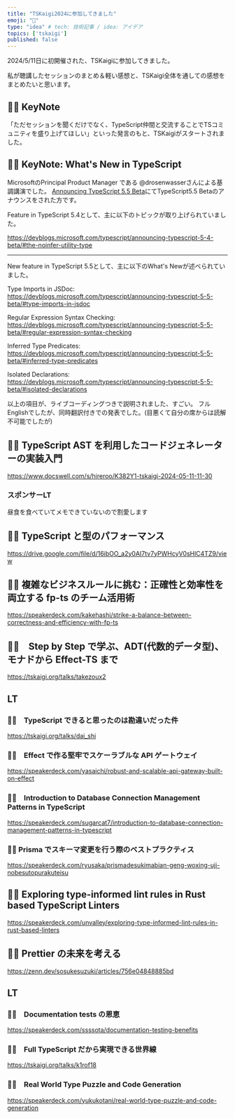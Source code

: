 ```yaml
---
title: "TSKaigi2024に参加してきました"
emoji: "🎉"
type: "idea" # tech: 技術記事 / idea: アイデア
topics: ['tskaigi']
published: false
---
```


2024/5/11日に初開催された、TSKaigiに参加してきました。

私が聴講したセッションのまとめ＆軽い感想と、TSKaigi全体を通しての感想をまとめたいと思います。

## 👏🏻 KeyNote

「ただセッションを聞くだけでなく、TypeScript仲間と交流することでTSコミュニティを盛り上げてほしい」といった発言のもと、TSKaigiがスタートされました。

## 👏🏻 KeyNote: What's New in TypeScript

MicrosoftのPrincipal Product Manager である @drosenwasserさんによる基調講演でした。
[Announcing TypeScript 5.5 Beta](https://devblogs.microsoft.com/typescript/announcing-typescript-5-5-beta/)にてTypeScript5.5 Betaのアナウンスをされた方です。

Feature in TypeScript 5.4として、主に以下のトピックが取り上げられていました。

https://devblogs.microsoft.com/typescript/announcing-typescript-5-4-beta/#the-noinfer-utility-type

***

New feature in TypeScript 5.5として、主に以下のWhat's Newが述べられていました。

Type Imports in JSDoc:
https://devblogs.microsoft.com/typescript/announcing-typescript-5-5-beta/#type-imports-in-jsdoc

Regular Expression Syntax Checking:
https://devblogs.microsoft.com/typescript/announcing-typescript-5-5-beta/#regular-expression-syntax-checking

Inferred Type Predicates:
https://devblogs.microsoft.com/typescript/announcing-typescript-5-5-beta/#inferred-type-predicates

Isolated Declarations:
https://devblogs.microsoft.com/typescript/announcing-typescript-5-5-beta/#isolated-declarations

以上の項目が、ライブコーディングつきで説明されました、すごい。
フルEnglishでしたが、同時翻訳付きでの発表でした。(目悪くて自分の席からは読解不可能でしたが)

## 👏🏻 TypeScript AST を利用したコードジェネレーターの実装入門

https://www.docswell.com/s/hireroo/K382Y1-tskaigi-2024-05-11-11-30

### スポンサーLT
昼食を食べていてメモできていないので割愛します

## 👏🏻 TypeScript と型のパフォーマンス　 

https://drive.google.com/file/d/16ibOO_a2y0AI7tv7yPWHcyV0sHlC4TZ9/view

## 👏🏻 複雑なビジネスルールに挑む：正確性と効率性を両立する fp-ts のチーム活用術

https://speakerdeck.com/kakehashi/strike-a-balance-between-correctness-and-efficiency-with-fp-ts

## 👏🏻　Step by Step で学ぶ、ADT(代数的データ型)、モナドから Effect-TS まで 

https://tskaigi.org/talks/takezoux2

## LT

### 👏🏻　TypeScript できると思ったのは勘違いだった件

https://tskaigi.org/talks/dai_shi

### 👏🏻　Effect で作る堅牢でスケーラブルな API ゲートウェイ

https://speakerdeck.com/yasaichi/robust-and-scalable-api-gateway-built-on-effect

### 👏🏻　Introduction to Database Connection Management Patterns in TypeScript

https://speakerdeck.com/sugarcat7/introduction-to-database-connection-management-patterns-in-typescript

### 👏🏻 Prisma でスキーマ変更を行う際のベストプラクティス

https://speakerdeck.com/ryusaka/prismadesukimabian-geng-woxing-uji-nobesutopurakuteisu

## 👏🏻 Exploring type-informed lint rules in Rust based TypeScript Linters

https://speakerdeck.com/unvalley/exploring-type-informed-lint-rules-in-rust-based-linters

## 👏🏻 Prettier の未来を考える

https://zenn.dev/sosukesuzuki/articles/756e04848885bd

## LT

### 👏🏻　Documentation tests の恩恵

https://speakerdeck.com/ssssota/documentation-testing-benefits

### 👏🏻　Full TypeScript だから実現できる世界線

https://tskaigi.org/talks/k1rof18

### 👏🏻　Real World Type Puzzle and Code Generation

https://speakerdeck.com/yukukotani/real-world-type-puzzle-and-code-generation